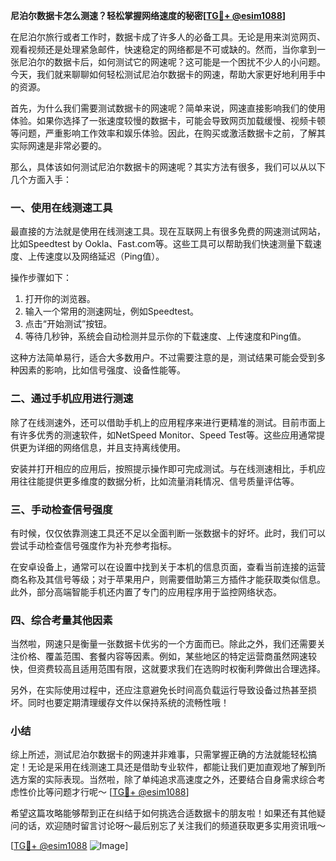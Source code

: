 **尼泊尔数据卡怎么测速？轻松掌握网络速度的秘密[[TG💪+ @esim1088](https://t.me/s/esim1088)]**

在尼泊尔旅行或者工作时，数据卡成了许多人的必备工具。无论是用来浏览网页、观看视频还是处理紧急邮件，快速稳定的网络都是不可或缺的。然而，当你拿到一张尼泊尔的数据卡后，如何测试它的网速呢？这可能是一个困扰不少人的小问题。今天，我们就来聊聊如何轻松测试尼泊尔数据卡的网速，帮助大家更好地利用手中的资源。

首先，为什么我们需要测试数据卡的网速呢？简单来说，网速直接影响我们的使用体验。如果你选择了一张速度较慢的数据卡，可能会导致网页加载缓慢、视频卡顿等问题，严重影响工作效率和娱乐体验。因此，在购买或激活数据卡之前，了解其实际网速是非常必要的。

那么，具体该如何测试尼泊尔数据卡的网速呢？其实方法有很多，我们可以从以下几个方面入手：

### 一、使用在线测速工具

最直接的方法就是使用在线测速工具。现在互联网上有很多免费的网速测试网站，比如Speedtest by Ookla、Fast.com等。这些工具可以帮助我们快速测量下载速度、上传速度以及网络延迟（Ping值）。

操作步骤如下：
1. 打开你的浏览器。
2. 输入一个常用的测速网址，例如Speedtest。
3. 点击“开始测试”按钮。
4. 等待几秒钟，系统会自动检测并显示你的下载速度、上传速度和Ping值。

这种方法简单易行，适合大多数用户。不过需要注意的是，测试结果可能会受到多种因素的影响，比如信号强度、设备性能等。

### 二、通过手机应用进行测速

除了在线测速外，还可以借助手机上的应用程序来进行更精准的测试。目前市面上有许多优秀的测速软件，如NetSpeed Monitor、Speed Test等。这些应用通常提供更为详细的网络信息，并且支持离线使用。

安装并打开相应的应用后，按照提示操作即可完成测试。与在线测速相比，手机应用往往能提供更多维度的数据分析，比如流量消耗情况、信号质量评估等。

### 三、手动检查信号强度

有时候，仅仅依靠测速工具还不足以全面判断一张数据卡的好坏。此时，我们可以尝试手动检查信号强度作为补充参考指标。

在安卓设备上，通常可以在设置中找到关于本机的信息页面，查看当前连接的运营商名称及其信号等级；对于苹果用户，则需要借助第三方插件才能获取类似信息。此外，部分高端智能手机还内置了专门的应用程序用于监控网络状态。

### 四、综合考量其他因素

当然啦，网速只是衡量一张数据卡优劣的一个方面而已。除此之外，我们还需要关注价格、覆盖范围、套餐内容等因素。例如，某些地区的特定运营商虽然网速较快，但资费较高且适用范围有限，这就要求我们在选购时权衡利弊做出合理选择。

另外，在实际使用过程中，还应注意避免长时间高负载运行导致设备过热甚至损坏。同时也要定期清理缓存文件以保持系统的流畅性哦！

### 小结

综上所述，测试尼泊尔数据卡的网速并非难事，只需掌握正确的方法就能轻松搞定！无论是采用在线测速工具还是借助专业软件，都能让我们更加直观地了解到所选方案的实际表现。当然啦，除了单纯追求高速度之外，还要结合自身需求综合考虑性价比等问题才行呢～ [[TG💪+ @esim1088](https://t.me/s/esim1088)]

希望这篇攻略能够帮到正在纠结于如何挑选合适数据卡的朋友啦！如果还有其他疑问的话，欢迎随时留言讨论呀～最后别忘了关注我们的频道获取更多实用资讯哦～

[[TG💪+ @esim1088](https://t.me/s/esim1088) ![Image](https://i.postimg.cc/4NQfJmqS/Snipaste-2025-05-13-00-14-12.png)]